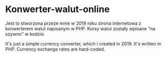 # Konwerter-walut-online

Jest to stworzona przeze mnie w 2019 roku strona internetowa z konwerterem walut napisanym w PHP. Kursy walut zostały wpisane "na szywno" w kodzie.

It's just a simple currency converter, which i created in 2019. It's written in PHP. Currency exchange rates are hard-coded.
